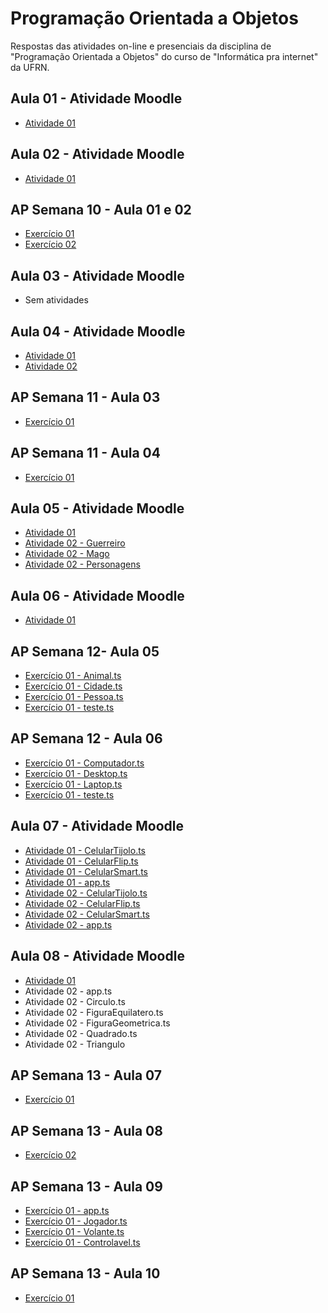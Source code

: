 # Programação Orientada a Objetos
 Respostas das atividades on-line e presenciais da disciplina de "Programação Orientada a Objetos" do curso de "Informática pra internet" da UFRN.
 
## Aula 01 - Atividade Moodle
* [Atividade 01](https://github.com/felipemadu13/JavaScript_IMD/blob/47457d6591cba57582d44b61ab80f79b493f8708/Programa%C3%A7%C3%A3o%20Orientada%20a%20Objetos/Atividades_Moodle/Aula%2001/atividade_01.txt)

## Aula 02 - Atividade Moodle
* [Atividade 01](https://github.com/felipemadu13/JavaScript_IMD/blob/0672a938d3f53cc5a9b7b3f99f46b48a2822a641/Programa%C3%A7%C3%A3o%20Orientada%20a%20Objetos/Atividades_Moodle/Aula%2002/Atividade%2001/atividade_01.ts)

## AP Semana 10 - Aula 01 e 02
* [Exercício 01](https://github.com/felipemadu13/JavaScript_IMD/blob/c8b9dd383ce985837541224c24dcf51ae7412756/Programa%C3%A7%C3%A3o%20Orientada%20a%20Objetos/Atividades_Presenciais/Semana%2010/poo_aula_01_02_ex001.js)
* [Exercício 02](https://github.com/felipemadu13/JavaScript_IMD/blob/c8b9dd383ce985837541224c24dcf51ae7412756/Programa%C3%A7%C3%A3o%20Orientada%20a%20Objetos/Atividades_Presenciais/Semana%2010/poo_aula_01_02_ex002.js)

## Aula 03 - Atividade Moodle
* Sem atividades

## Aula 04 - Atividade Moodle
* [Atividade 01](https://github.com/felipemadu13/JavaScript_IMD/blob/19d8774f8c86797f017aba75d4ec940b1f79d9bc/Programa%C3%A7%C3%A3o%20Orientada%20a%20Objetos/Atividades_Moodle/Aula%2004/Atividade_01.txt)
* [Atividade 02](https://github.com/felipemadu13/JavaScript_IMD/blob/d913de531f2aeb9f8f2ffd8d1952aee6f76f3e2d/Programa%C3%A7%C3%A3o%20Orientada%20a%20Objetos/Atividades_Moodle/Aula%2004/Atividade_02.ts)

## AP Semana 11 - Aula 03
* [Exercício 01](https://github.com/felipemadu13/JavaScript_IMD/blob/b77ce737a2edb73afa06cedf0d4d2dbdc6790ea8/Programa%C3%A7%C3%A3o%20Orientada%20a%20Objetos/Atividades_Presenciais/Semana%2011/poo_aula_03_ex001.js)

## AP Semana 11 - Aula 04
* [Exercício 01](https://github.com/felipemadu13/JavaScript_IMD/blob/b77ce737a2edb73afa06cedf0d4d2dbdc6790ea8/Programa%C3%A7%C3%A3o%20Orientada%20a%20Objetos/Atividades_Presenciais/Semana%2011/poo_aula_04_ex001.js)

## Aula 05 - Atividade Moodle
* [Atividade 01](https://github.com/felipemadu13/JavaScript_IMD/blob/430f0a67648f53afa0c53d596e7d5c7b7d78726a/Programa%C3%A7%C3%A3o%20Orientada%20a%20Objetos/Atividades_Moodle/Aula%2005/Atividade_01.txt)
* [Atividade 02 - Guerreiro](https://github.com/felipemadu13/JavaScript_IMD/blob/430f0a67648f53afa0c53d596e7d5c7b7d78726a/Programa%C3%A7%C3%A3o%20Orientada%20a%20Objetos/Atividades_Moodle/Aula%2005/Atividade_02/Guerreiro.ts)
* [Atividade 02 - Mago](https://github.com/felipemadu13/JavaScript_IMD/blob/430f0a67648f53afa0c53d596e7d5c7b7d78726a/Programa%C3%A7%C3%A3o%20Orientada%20a%20Objetos/Atividades_Moodle/Aula%2005/Atividade_02/Mago.ts)
* [Atividade 02 - Personagens](https://github.com/felipemadu13/JavaScript_IMD/blob/430f0a67648f53afa0c53d596e7d5c7b7d78726a/Programa%C3%A7%C3%A3o%20Orientada%20a%20Objetos/Atividades_Moodle/Aula%2005/Atividade_02/Personagens.ts)

## Aula 06 - Atividade Moodle
* [Atividade 01](https://github.com/felipemadu13/JavaScript_IMD/blob/da79ca3060229ddf1b274060d166cdfe7c344467/Programa%C3%A7%C3%A3o%20Orientada%20a%20Objetos/Atividades_Moodle/Aula%2006/Atividade_01.txt)

## AP Semana 12- Aula 05
* [Exercício 01 - Animal.ts](https://github.com/felipemadu13/JavaScript_IMD/blob/c9c1cfd753a90ca4dd91a01e9085333a829cf60b/Programa%C3%A7%C3%A3o%20Orientada%20a%20Objetos/Atividades_Presenciais/Semana%2012/poo_aula_05_ex001/Animal.ts)
* [Exercício 01 - Cidade.ts](https://github.com/felipemadu13/JavaScript_IMD/blob/c9c1cfd753a90ca4dd91a01e9085333a829cf60b/Programa%C3%A7%C3%A3o%20Orientada%20a%20Objetos/Atividades_Presenciais/Semana%2012/poo_aula_05_ex001/Cidade.ts)
* [Exercício 01 - Pessoa.ts](https://github.com/felipemadu13/JavaScript_IMD/blob/c9c1cfd753a90ca4dd91a01e9085333a829cf60b/Programa%C3%A7%C3%A3o%20Orientada%20a%20Objetos/Atividades_Presenciais/Semana%2012/poo_aula_05_ex001/Pessoa.ts)
* [Exercício 01 - teste.ts](https://github.com/felipemadu13/JavaScript_IMD/blob/c9c1cfd753a90ca4dd91a01e9085333a829cf60b/Programa%C3%A7%C3%A3o%20Orientada%20a%20Objetos/Atividades_Presenciais/Semana%2012/poo_aula_05_ex001/teste.ts)

## AP Semana 12 - Aula 06
* [Exercício 01 - Computador.ts](https://github.com/felipemadu13/JavaScript_IMD/blob/c9c1cfd753a90ca4dd91a01e9085333a829cf60b/Programa%C3%A7%C3%A3o%20Orientada%20a%20Objetos/Atividades_Presenciais/Semana%2012/poo_aula_06_ex001/Computador.ts)
* [Exercício 01 - Desktop.ts](https://github.com/felipemadu13/JavaScript_IMD/blob/c9c1cfd753a90ca4dd91a01e9085333a829cf60b/Programa%C3%A7%C3%A3o%20Orientada%20a%20Objetos/Atividades_Presenciais/Semana%2012/poo_aula_06_ex001/Desktop.ts)
* [Exercício 01 - Laptop.ts](https://github.com/felipemadu13/JavaScript_IMD/blob/c9c1cfd753a90ca4dd91a01e9085333a829cf60b/Programa%C3%A7%C3%A3o%20Orientada%20a%20Objetos/Atividades_Presenciais/Semana%2012/poo_aula_06_ex001/Laptop.ts)
* [Exercício 01 - teste.ts](https://github.com/felipemadu13/JavaScript_IMD/blob/c9c1cfd753a90ca4dd91a01e9085333a829cf60b/Programa%C3%A7%C3%A3o%20Orientada%20a%20Objetos/Atividades_Presenciais/Semana%2012/poo_aula_06_ex001/teste.ts)

## Aula 07 - Atividade Moodle
* [Atividade 01 - CelularTijolo.ts](https://github.com/felipemadu13/JavaScript_IMD/blob/732b0570688476cca41900f535210aad73b3ddd8/Programa%C3%A7%C3%A3o%20Orientada%20a%20Objetos/Atividades_Moodle/Aula%2007/Atividade_01/CelularTijolo.ts)
* [Atividade 01 - CelularFlip.ts](https://github.com/felipemadu13/JavaScript_IMD/blob/732b0570688476cca41900f535210aad73b3ddd8/Programa%C3%A7%C3%A3o%20Orientada%20a%20Objetos/Atividades_Moodle/Aula%2007/Atividade_01/CelularFlip.ts)
* [Atividade 01 - CelularSmart.ts](https://github.com/felipemadu13/JavaScript_IMD/blob/732b0570688476cca41900f535210aad73b3ddd8/Programa%C3%A7%C3%A3o%20Orientada%20a%20Objetos/Atividades_Moodle/Aula%2007/Atividade_01/CelularSmart.ts)
* [Atividade 01 - app.ts](https://github.com/felipemadu13/JavaScript_IMD/blob/732b0570688476cca41900f535210aad73b3ddd8/Programa%C3%A7%C3%A3o%20Orientada%20a%20Objetos/Atividades_Moodle/Aula%2007/Atividade_01/app.ts)
* [Atividade 02 - CelularTijolo.ts](https://github.com/felipemadu13/JavaScript_IMD/blob/00fab20484309841ddf50503328af1eab26a9de6/Programa%C3%A7%C3%A3o%20Orientada%20a%20Objetos/Atividades_Moodle/Aula%2007/Atividade_02/CelularTijolo.ts)
* [Atividade 02 - CelularFlip.ts](https://github.com/felipemadu13/JavaScript_IMD/blob/00fab20484309841ddf50503328af1eab26a9de6/Programa%C3%A7%C3%A3o%20Orientada%20a%20Objetos/Atividades_Moodle/Aula%2007/Atividade_02/CelularFlip.ts)
* [Atividade 02 - CelularSmart.ts](https://github.com/felipemadu13/JavaScript_IMD/blob/00fab20484309841ddf50503328af1eab26a9de6/Programa%C3%A7%C3%A3o%20Orientada%20a%20Objetos/Atividades_Moodle/Aula%2007/Atividade_02/CelularSmart.ts)
* [Atividade 02 - app.ts](https://github.com/felipemadu13/JavaScript_IMD/blob/00fab20484309841ddf50503328af1eab26a9de6/Programa%C3%A7%C3%A3o%20Orientada%20a%20Objetos/Atividades_Moodle/Aula%2007/Atividade_02/app.ts)

## Aula 08 - Atividade Moodle
* [Atividade 01](https://github.com/felipemadu13/JavaScript_IMD/blob/daf71e21d69aad3d4ff0056487ea8572f9c4dbb0/Programa%C3%A7%C3%A3o%20Orientada%20a%20Objetos/Atividades_Moodle/Aula%2008/Atividade_01.txt)
* Atividade 02 - app.ts
* Atividade 02 - Circulo.ts
* Atividade 02 - FiguraEquilatero.ts
* Atividade 02 - FiguraGeometrica.ts
* Atividade 02 - Quadrado.ts
* Atividade 02 - Triangulo


## AP Semana 13 - Aula 07
* [Exercício 01](https://github.com/felipemadu13/JavaScript_IMD/blob/0e0d07d715b857ca07293b4235d0c111accd6736/Programa%C3%A7%C3%A3o%20Orientada%20a%20Objetos/Atividades_Presenciais/Semana%2013/poo_aula_07_ex001.ts)

## AP Semana 13 - Aula 08
* [Exercício 02](https://github.com/felipemadu13/JavaScript_IMD/blob/b77ce737a2edb73afa06cedf0d4d2dbdc6790ea8/Programa%C3%A7%C3%A3o%20Orientada%20a%20Objetos/Atividades_Presenciais/Semana%2013/poo_aula_08_ex001.ts)

## AP Semana 13 - Aula 09
* [Exercício 01 - app.ts](https://github.com/felipemadu13/JavaScript_IMD/blob/4a032740a70bb827332fca8da7ff374c73be4801/Programa%C3%A7%C3%A3o%20Orientada%20a%20Objetos/Atividades_Presenciais/Semana%2014/poo_aula_09_ex001/app.ts)
* [Exercício 01 - Jogador.ts](https://github.com/felipemadu13/JavaScript_IMD/blob/4a032740a70bb827332fca8da7ff374c73be4801/Programa%C3%A7%C3%A3o%20Orientada%20a%20Objetos/Atividades_Presenciais/Semana%2014/poo_aula_09_ex001/Jogador.ts)
* [Exercício 01 - Volante.ts](https://github.com/felipemadu13/JavaScript_IMD/blob/4a032740a70bb827332fca8da7ff374c73be4801/Programa%C3%A7%C3%A3o%20Orientada%20a%20Objetos/Atividades_Presenciais/Semana%2014/poo_aula_09_ex001/Volante.ts)
* [Exercício 01 - Controlavel.ts](https://github.com/felipemadu13/JavaScript_IMD/blob/4a032740a70bb827332fca8da7ff374c73be4801/Programa%C3%A7%C3%A3o%20Orientada%20a%20Objetos/Atividades_Presenciais/Semana%2014/poo_aula_09_ex001/Controlavel.ts)

## AP Semana 13 - Aula 10
* [Exercício 01](https://github.com/felipemadu13/JavaScript_IMD/blob/59fe24a606f3c8060de17b064c48228b083d2a21/Programa%C3%A7%C3%A3o%20Orientada%20a%20Objetos/Atividades_Presenciais/Semana%2014/poo_aula_10_ex001/poo_aula_10_ex001.ts)
